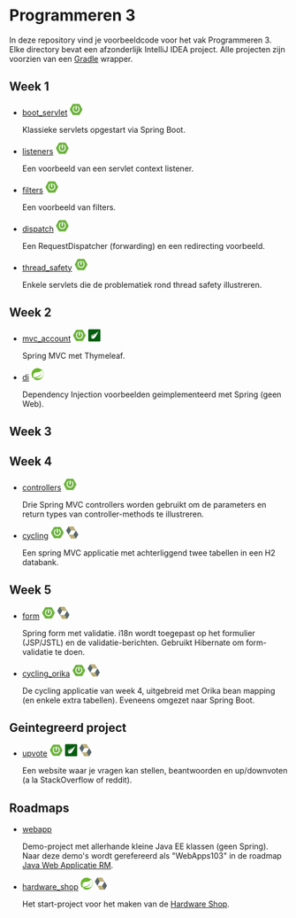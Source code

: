 # Programmeren 3

In deze repository vind je voorbeeldcode voor het vak Programmeren 3. Elke directory bevat een afzonderlijk IntelliJ IDEA project. Alle projecten zijn voorzien van een [Gradle](https://gradle.org/) wrapper.

## Week 1

- [boot_servlet](boot_servlet) ![Spring Boot][spring_boot]

  Klassieke servlets opgestart via Spring Boot.

- [listeners](listeners) ![Spring Boot][spring_boot]

  Een voorbeeld van een servlet context listener.

- [filters](filters) ![Spring Boot][spring_boot]

  Een voorbeeld van filters.

- [dispatch](dispatch) ![Spring Boot][spring_boot]

  Een RequestDispatcher (forwarding) en een redirecting voorbeeld.

- [thread_safety](thread_safety) ![Spring Boot][spring_boot]

  Enkele servlets die de problematiek rond thread safety illustreren.

## Week 2

- [mvc_account](mvc_account) ![Spring Boot][spring_boot] ![Thymeleaf][thymeleaf]

  Spring MVC met Thymeleaf.

- [di](di) ![Spring][spring]

  Dependency Injection voorbeelden geimplementeerd met Spring (geen Web).

## Week 3

## Week 4

- [controllers](controllers) ![Spring Boot][spring_boot]

  Drie Spring MVC controllers worden gebruikt om de parameters en return types van controller-methods te illustreren.

- [cycling](cycling) ![Spring Boot][spring_boot] ![Hibernate][hibernate]

  Een spring MVC applicatie met achterliggend twee tabellen in een H2 databank.

## Week 5

- [form](form) ![Spring Boot][spring_boot] ![Hibernate][hibernate]

  Spring form met validatie. i18n wordt toegepast op het formulier (JSP/JSTL) en de validatie-berichten. Gebruikt Hibernate om form-validatie te doen.

- [cycling_orika](cycling_orika) ![Spring Boot][spring_boot] ![Hibernate][hibernate]

  De cycling applicatie van week 4, uitgebreid met Orika bean mapping (en enkele extra tabellen). Eveneens omgezet naar Spring Boot.

## Geintegreerd project

- [upvote](upvote) ![Spring Boot][spring_boot] ![Thymeleaf][thymeleaf] ![Hibernate][hibernate]

  Een website waar je vragen kan stellen, beantwoorden en up/downvoten (a la StackOverflow of reddit).

## Roadmaps

- [webapp](webapp)

  Demo-project met allerhande kleine Java EE klassen (geen Spring). Naar deze demo's wordt gerefereerd als "WebApps103" in de roadmap [Java Web Applicatie RM](https://programmeren3-repaircafe.rhcloud.com/road-maps/jwa-rm/).

- [hardware_shop](hardware_shop) ![Spring][spring] ![Hibernate][hibernate]

  Het start-project voor het maken van de [Hardware Shop](https://programmeren3-repaircafe.rhcloud.com/road-maps/hardware-shop-roadmap-1/).

[spring]: images/spring-logo_22_22.png
[spring_boot]: images/spring-boot-logo_24_22.png
[thymeleaf]: images/thymeleaf-logo_22_22.png
[hibernate]: images/hibernate-logo_22_22.png
